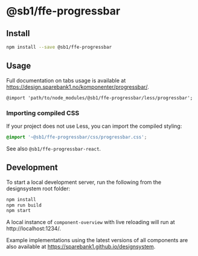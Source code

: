 # @sb1/ffe-progressbar

## Install

```bash
npm install --save @sb1/ffe-progressbar
```

## Usage

Full documentation on tabs usage is available at https://design.sparebank1.no/komponenter/progressbar/.

```less
@import 'path/to/node_modules/@sb1/ffe-progressbar/less/progressbar';
```

### Importing compiled CSS

If your project does not use Less, you can import the compiled styling:

```css
@import '~@sb1/ffe-progressbar/css/progressbar.css';
```

See also `@sb1/ffe-progressbar-react`.

## Development

To start a local development server, run the following from the designsystem root folder:

```bash
npm install
npm run build
npm start
```

A local instance of `component-overview` with live reloading will run at http://localhost:1234/.

Example implementations using the latest versions of all components are also available at https://sparebank1.github.io/designsystem.
